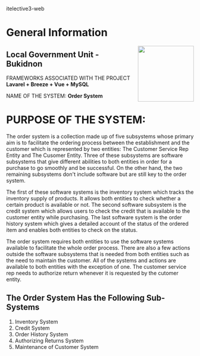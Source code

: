 itelective3-web

# General Information

<img src = "https://user-images.githubusercontent.com/107341849/209158390-9b804958-0c49-45a8-87b9-1632544bc8d4.png" width = "150" align = "right">

## Local Government Unit - Bukidnon

FRAMEWORKS ASSOCIATED WITH THE PROJECT **Lavarel +  Breeze + Vue + MySQL**

NAME OF THE SYSTEM:  **Order System**

# PURPOSE OF THE SYSTEM:

The order system is a collection made up of five subsystems whose primary aim is to facilitate the ordering process between the establishment and the customer which is represented by two entities: The Customer Service Rep Entity and The Cusomer Entity. Three of these subsystems are software subsystems that give different abilities to both entities in order for a purchase to go smoothly and be successful. On the other hand, the two remaining subsystems don't include software but are still key to the order system.

The first of these software systems is the inventory system which tracks the inventory supply of products. It allows both entities to check whether a certain product is available or not. The second software subsystem is the credit system which allows users to check the credit that is available to the customer entity while purchasing. The last software system is the order history system which gives a detailed account of the status of the ordered item and enables both entities to check on the status.

The order system requires both entities to use the software systems available to facilitate the whole order process. There are also a few actions outside the software subsystems that is needed from both entities such as the need to maintain the customer. All of the systems and actions are available to both entities with the exception of one. The customer service rep needs to authorize return whenever it is requested by the cutomer entity.

## The Order System Has the Following Sub-Systems
1. Inventory System
2. Credit System
3. Order History System
4. Authorizing Returns System
5. Maintenance of Customer System

